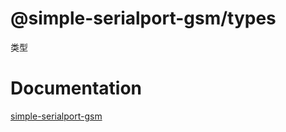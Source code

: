 # @simple-serialport-gsm/types

类型

# Documentation

[simple-serialport-gsm](https://github.com/imba97/simple-serialport-gsm)
